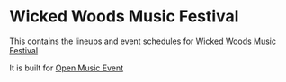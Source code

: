 # Wicked Woods Music Festival

This contains the lineups and event schedules for [Wicked Woods Music Festival](https://www.wickedwoods.ca/)

It is built for [Open Music Event](https://github.com/woodymelling/open-music-event)

